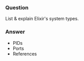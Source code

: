### Question
List & explain Elixir\'s system types.


### Answer
-   PIDs
-   Ports
-   References


